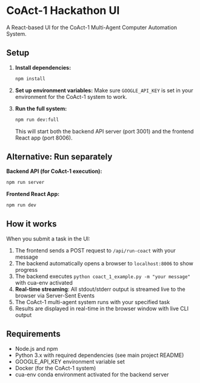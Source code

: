 # CoAct-1 Hackathon UI

A React-based UI for the CoAct-1 Multi-Agent Computer Automation System.

## Setup

1. **Install dependencies:**
   ```bash
   npm install
   ```

2. **Set up environment variables:**
   Make sure `GOOGLE_API_KEY` is set in your environment for the CoAct-1 system to work.

3. **Run the full system:**
   ```bash
   npm run dev:full
   ```

   This will start both the backend API server (port 3001) and the frontend React app (port 8006).

## Alternative: Run separately

**Backend API (for CoAct-1 execution):**
```bash
npm run server
```

**Frontend React App:**
```bash
npm run dev
```

## How it works

When you submit a task in the UI:

1. The frontend sends a POST request to `/api/run-coact` with your message
2. The backend automatically opens a browser to `localhost:8006` to show progress
3. The backend executes `python coact_1_example.py -m "your message"` with cua-env activated
4. **Real-time streaming**: All stdout/stderr output is streamed live to the browser via Server-Sent Events
5. The CoAct-1 multi-agent system runs with your specified task
6. Results are displayed in real-time in the browser window with live CLI output

## Requirements

- Node.js and npm
- Python 3.x with required dependencies (see main project README)
- GOOGLE_API_KEY environment variable set
- Docker (for the CoAct-1 system)
- cua-env conda environment activated for the backend server
